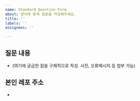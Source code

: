 ```yaml
---
name: Standard Question Form
about: 양식에 맞게 질문을 작성해주세요.
title: ''
labels: ''
assignees: ''

---
```


## 질문 내용
- (여기에 궁금한 점을 구체적으로 작성. 사진, 오류메시지 등 첨부 가능)

## 본인 레포 주소
-
